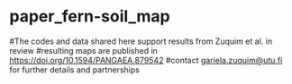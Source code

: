 # paper_fern-soil_map
#The codes and data shared here support results from Zuquim et al. in review
#resulting maps are published in https://doi.org/10.1594/PANGAEA.879542
#contact gariela.zuquim@utu.fi for further details and partnerships
